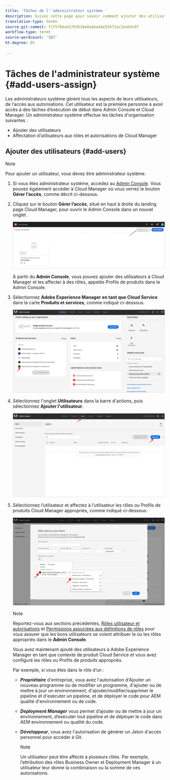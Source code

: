 ```yaml
---
title: 'Tâches de l''administrateur système '
description: Suivez cette page pour savoir comment ajouter des utilisateurs et les affecter à des rôles Cloud Manager en tant qu’administrateur système
translation-type: tm+mt
source-git-commit: f1f5766a41763634e0aaba44e55471ac2ea5dc8f
workflow-type: tm+mt
source-wordcount: '387'
ht-degree: 0%

---
```



# Tâches de l&#39;administrateur système {#add-users-assign}

Les administrateurs système gèrent tous les aspects de leurs utilisateurs, de l’accès aux autorisations. Cet utilisateur est la première personne à avoir accès à des tâches d’exécution de début dans Admin Console et Cloud Manager.
Un administrateur système effectue les tâches d&#39;organisation suivantes :

* Ajouter des utilisateurs
* Affectation d’utilisateurs aux rôles et autorisations de Cloud Manager

## Ajouter des utilisateurs {#add-users}

>[!NOTE]
>Pour ajouter un utilisateur, vous devez être administrateur système.

1. Si vous êtes administrateur système, accédez au [Admin Console](https://adminconsole.adobe.com). Vous pouvez également accéder à Cloud Manager où vous verrez le bouton **Gérer l’accès**, comme décrit ci-dessous.

1. Cliquez sur le bouton **Gérer l’accès**, situé en haut à droite du landing page Cloud Manager, pour ouvrir le Admin Console dans un nouvel onglet.

   ![](/help/onboarding/getting-access-to-aem-in-cloud/assets/sys-admin5.png)

   À partir du **Admin Console**, vous pouvez ajouter des utilisateurs à Cloud Manager et les affecter à des rôles, appelés Profils de produits dans le Admin Console.

1. Sélectionnez **Adobe Experience Manager en tant que Cloud Service** dans la carte **Produits et services**, comme indiqué ci-dessous.

   ![](/help/onboarding/what-is-required/assets/admin-console-1.png)

1. Sélectionnez l&#39;onglet **Utilisateurs** dans la barre d&#39;actions, puis sélectionnez **Ajouter l&#39;utilisateur**.

   ![](/help/onboarding/what-is-required/assets/admin-console-2.png)

1. Sélectionnez l’utilisateur et affectez à l’utilisateur les rôles ou Profils de produits Cloud Manager appropriés, comme indiqué ci-dessous.

   ![](/help/onboarding/what-is-required/assets/admin-console-3.png)

   >[!NOTE]
   >Reportez-vous aux sections précédentes, [Rôles utilisateur et autorisations](#user-roles) et [Permissions associées aux définitions de rôles](#permissions) pour vous assurer que les bons utilisateurs se voient attribuer le ou les rôles appropriés dans le **Admin Console**.

   Vous avez maintenant ajouté des utilisateurs à Adobe Experience Manager en tant que contexte de produit Cloud Service et vous avez configuré les rôles ou Profils de produits appropriés.

   Par exemple, si vous êtes dans le rôle d’un :

   * ***Propriétaire*** d&#39;entreprise, vous avez l&#39;autorisation d&#39;Ajouter un nouveau programme ou de modifier un programme, d&#39;ajouter ou de mettre à jour un environnement, d&#39;ajouter/modifier/supprimer le pipeline et d&#39;exécuter un pipeline, et de déployer le code pour AEM qualité d&#39;environnement ou de code.

   * ***Deployment Manager*** vous permet d’ajouter ou de mettre à jour un environnement, d’exécuter tout pipeline et de déployer le code dans AEM environnement ou qualité du code.

   * ***Développeur***, vous avez l&#39;autorisation de générer un Jeton d&#39;accès personnel pour accéder à Git.

      >[!NOTE]
      > Un utilisateur peut être affecté à plusieurs rôles. Par exemple, l’attribution des rôles Business Owner et Deployment Manager à un utilisateur leur donne la combinaison ou la somme de ces autorisations.
